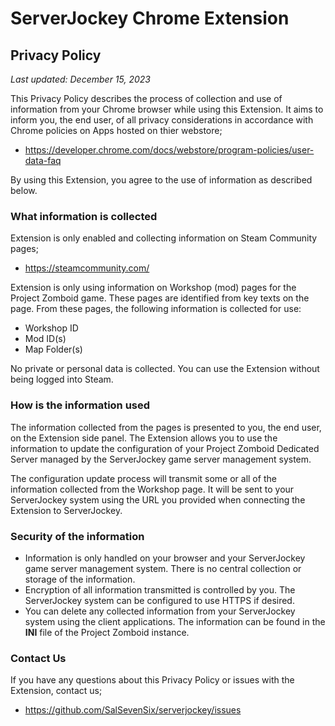 # ServerJockey Chrome Extension
## Privacy Policy
*Last updated: December 15, 2023*

This Privacy Policy describes the process of collection and use
of information from your Chrome browser while using this Extension.
It aims to inform you, the end user, of all privacy considerations
in accordance with Chrome policies on Apps hosted on thier webstore;
* https://developer.chrome.com/docs/webstore/program-policies/user-data-faq

By using this Extension, you agree to the use of information
as described below.


### What information is collected

Extension is only enabled and collecting information on  Steam Community pages;
* https://steamcommunity.com/

Extension is only using information on Workshop (mod) pages for the
Project Zomboid game. These pages are identified from key texts on
the page. From these pages, the following information is collected
for use:
* Workshop ID
* Mod ID(s)
* Map Folder(s)

No private or personal data is collected. You can use the Extension
without being logged into Steam.


### How is the information used
The information collected from the pages is presented to you, the
end user, on the Extension side panel. The Extension allows you
to use the information to update the configuration of your
Project Zomboid Dedicated Server managed by the ServerJockey
game server management system.

The configuration update process will transmit some or all of the
information  collected from the Workshop page. It will be sent to
your ServerJockey system using the URL you provided when connecting
the Extension to ServerJockey.


### Security of the information
* Information is only handled on your browser and your ServerJockey game
server management system. There is no central collection or storage of
the information.
* Encryption of all information transmitted is controlled by you.
The ServerJockey system can be configured to use HTTPS if desired.
* You can delete any collected information from your ServerJockey
system using the client applications. The information can be found
in the **INI** file of the Project Zomboid instance.


### Contact Us

If you have any questions about this Privacy Policy
or issues with the Extension, contact us;
* https://github.com/SalSevenSix/serverjockey/issues
